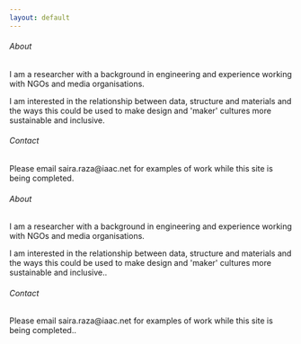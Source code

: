 ```yaml
---
layout: default
---
```


<link rel="shortcut icon" type="image/x-icon" href="favicon.ico">

<h6>About</h6>

I am a researcher with a background in engineering and experience working with NGOs and media organisations.

<p>I am interested in the relationship between data, structure and materials and the ways this could be used to make design and 'maker' cultures more sustainable and inclusive.</p>


<h6> Contact</h6>

<p>Please email saira.raza@iaac.net for examples of work while this site is being completed.
</p>


<section class="stripe">
<div class="stripe__content">
<h6>About</h6>
<p>I am a researcher with a background in engineering and experience working with NGOs and media organisations.</p>
</div>
<div class="stripe__content3"><p>I am interested in the relationship between data, structure and materials and the ways this could be used to make design and 'maker' cultures more sustainable and inclusive..</p></div>
</section>

<section class="stripe2">
<div class="stripe__content2">
<h6>Contact</h6>
<p>Please email saira.raza@iaac.net for examples of work while this site is being completed..</p>
</div>
</section>
